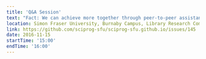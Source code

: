 ```yaml
---
title: 'Q&A Session'
text: "Fact: We can achieve more together through peer-to-peer assistance and collaboration than individually. Come work on your own coding projects in a supportive environment to get (and give) help from your peers! Sometimes, it's a matter of sharing software tools that will make each other's lives easier. Other times, it's finding the right solution online to resolve that annoying error message you keep running into. In all cases, we can learn from each other during these Q&A sessions."
location: Simon Fraser University, Burnaby Campus, Library Research Commons
link: https://github.com/sciprog-sfu/sciprog-sfu.github.io/issues/145
date: 2016-11-15
startTime: '15:00'
endTime: '16:00'
---
```

